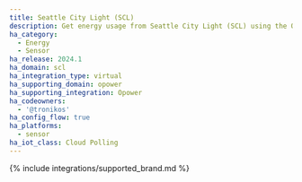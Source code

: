 ```yaml
---
title: Seattle City Light (SCL)
description: Get energy usage from Seattle City Light (SCL) using the Opower integration
ha_category:
  - Energy
  - Sensor
ha_release: 2024.1
ha_domain: scl
ha_integration_type: virtual
ha_supporting_domain: opower
ha_supporting_integration: Opower
ha_codeowners:
  - '@tronikos'
ha_config_flow: true
ha_platforms:
  - sensor
ha_iot_class: Cloud Polling
---
```


{% include integrations/supported_brand.md %}
